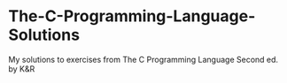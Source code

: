 # The-C-Programming-Language-Solutions
My solutions to exercises from The C Programming Language Second ed. by K&amp;R
